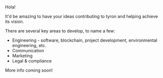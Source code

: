 Hola!

It'd be amazing to have your ideas contributing to tyron and helping achieve its vision.

There are several key areas to develop, to name a few: 
- Engineering - software, blockchain, project development, environmental engineering, etc. 
- Communication 
- Marketing 
- Legal & compliance

More info coming soon!
